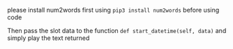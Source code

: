 please install num2words first using `pip3 install num2words` before using code

Then pass the slot data to the function `def start_datetime(self, data)` and simply play the text returned 
